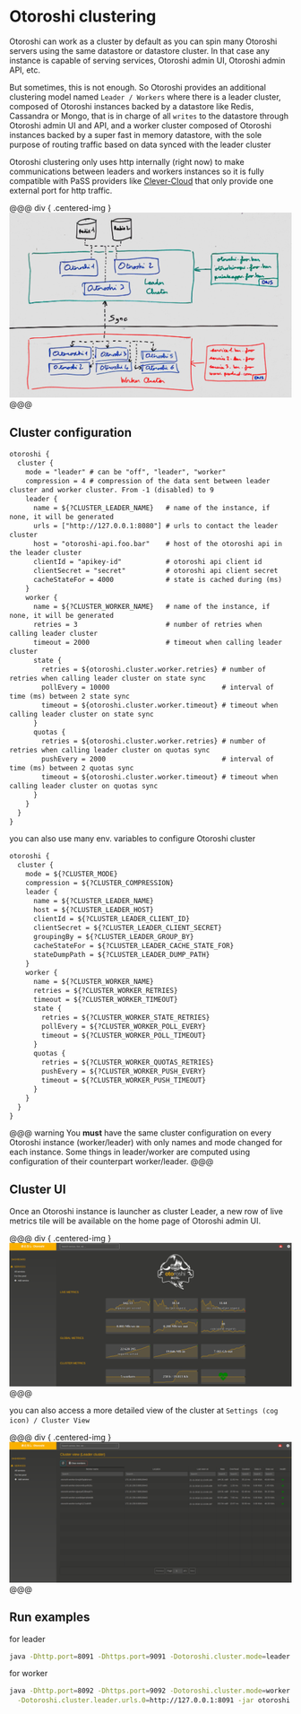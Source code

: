 # Otoroshi clustering

Otoroshi can work as a cluster by default as you can spin many Otoroshi servers using the same datastore or datastore cluster. In that case any instance is capable of serving services, Otoroshi admin UI, Otoroshi admin API, etc.

But sometimes, this is not enough. So Otoroshi provides an additional clustering model named `Leader / Workers` where there is a leader cluster, composed of Otoroshi instances backed by a datastore like Redis, Cassandra or Mongo, that is in charge of all `writes` to the datastore through Otoroshi admin UI and API, and a worker cluster composed of Otoroshi instances backed by a super fast in memory datastore, with the sole purpose of routing traffic based on data synced with the leader cluster

Otoroshi clustering only uses http internally (right now) to make communications between leaders and workers instances so it is fully compatible with PaSS providers like [Clever-Cloud](https://www.clever-cloud.com/en/) that only provide one external port for http traffic.

@@@ div { .centered-img }
<img src="../img/cluster-5.jpg" />
@@@

## Cluster configuration

```hocon
otoroshi {
  cluster {
    mode = "leader" # can be "off", "leader", "worker"
    compression = 4 # compression of the data sent between leader cluster and worker cluster. From -1 (disabled) to 9
    leader {
      name = ${?CLUSTER_LEADER_NAME}   # name of the instance, if none, it will be generated
      urls = ["http://127.0.0.1:8080"] # urls to contact the leader cluster
      host = "otoroshi-api.foo.bar"    # host of the otoroshi api in the leader cluster
      clientId = "apikey-id"           # otoroshi api client id
      clientSecret = "secret"          # otoroshi api client secret
      cacheStateFor = 4000             # state is cached during (ms)
    }
    worker {
      name = ${?CLUSTER_WORKER_NAME}   # name of the instance, if none, it will be generated
      retries = 3                      # number of retries when calling leader cluster
      timeout = 2000                   # timeout when calling leader cluster
      state {
        retries = ${otoroshi.cluster.worker.retries} # number of retries when calling leader cluster on state sync
        pollEvery = 10000                            # interval of time (ms) between 2 state sync
        timeout = ${otoroshi.cluster.worker.timeout} # timeout when calling leader cluster on state sync
      }
      quotas {
        retries = ${otoroshi.cluster.worker.retries} # number of retries when calling leader cluster on quotas sync
        pushEvery = 2000                             # interval of time (ms) between 2 quotas sync
        timeout = ${otoroshi.cluster.worker.timeout} # timeout when calling leader cluster on quotas sync
      }
    }
  }
}
```

you can also use many env. variables to configure Otoroshi cluster

```hocon
otoroshi {
  cluster {
    mode = ${?CLUSTER_MODE}
    compression = ${?CLUSTER_COMPRESSION}
    leader {
      name = ${?CLUSTER_LEADER_NAME}
      host = ${?CLUSTER_LEADER_HOST}
      clientId = ${?CLUSTER_LEADER_CLIENT_ID}
      clientSecret = ${?CLUSTER_LEADER_CLIENT_SECRET}
      groupingBy = ${?CLUSTER_LEADER_GROUP_BY}
      cacheStateFor = ${?CLUSTER_LEADER_CACHE_STATE_FOR}
      stateDumpPath = ${?CLUSTER_LEADER_DUMP_PATH}
    }
    worker {
      name = ${?CLUSTER_WORKER_NAME}
      retries = ${?CLUSTER_WORKER_RETRIES}
      timeout = ${?CLUSTER_WORKER_TIMEOUT}
      state {
        retries = ${?CLUSTER_WORKER_STATE_RETRIES}
        pollEvery = ${?CLUSTER_WORKER_POLL_EVERY}
        timeout = ${?CLUSTER_WORKER_POLL_TIMEOUT}
      }
      quotas {
        retries = ${?CLUSTER_WORKER_QUOTAS_RETRIES}
        pushEvery = ${?CLUSTER_WORKER_PUSH_EVERY}
        timeout = ${?CLUSTER_WORKER_PUSH_TIMEOUT}
      }
    }
  }
}
```

@@@ warning
You **must** have the same cluster configuration on every Otoroshi instance (worker/leader) with only names and mode changed for each instance. Some things in leader/worker are computed using configuration of their counterpart worker/leader.
@@@

## Cluster UI

Once an Otoroshi instance is launcher as cluster Leader, a new row of live metrics tile will be available on the home page of Otoroshi admin UI.

@@@ div { .centered-img }
<img src="../img/cluster-3.png" />
@@@

you can also access a more detailed view of the cluster at `Settings (cog icon) / Cluster View`

@@@ div { .centered-img }
<img src="../img/cluster-4.png" />
@@@

## Run examples

for leader 

```sh
java -Dhttp.port=8091 -Dhttps.port=9091 -Dotoroshi.cluster.mode=leader -jar otoroshi.jar
```

for worker

```sh
java -Dhttp.port=8092 -Dhttps.port=9092 -Dotoroshi.cluster.mode=worker \
  -Dotoroshi.cluster.leader.urls.0=http://127.0.0.1:8091 -jar otoroshi.jar
```
